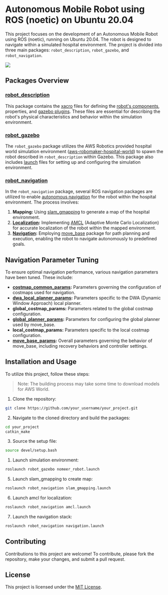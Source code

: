 # Autonomous Mobile Robot using ROS (noetic) on Ubuntu 20.04

This project focuses on the development of an Autonomous Mobile Robot using ROS (noetic), running on Ubuntu 20.04. The robot is designed to navigate within a simulated hospital environment. The project is divided into three main packages: `robot_description`, `robot_gazebo`, and `robot_navigation`.

[![](https://img.youtube.com/vi/N2RLQ2x2MWw/0.jpg)](https://www.youtube.com/watch?v=N2RLQ2x2MWw)


## Packages Overview

### [robot_description](src/robot_description)
This package contains the [xacro](http://wiki.ros.org/xacro) files for defining the [robot's components](http://wiki.ros.org/urdf/Tutorials), properties, and [gazebo plugins](https://classic.gazebosim.org/tutorials?tut=ros_gzplugins). These files are essential for describing the robot's physical characteristics and behavior within the simulation environment.

### [robot_gazebo](src/robot_gazebo)
The `robot_gazebo` package utilizes the AWS Robotics provided hospital world simulation environment ([aws-robomaker-hospital-world](https://github.com/aws-robotics/aws-robomaker-hospital-world)) to spawn the robot described in `robot_description` within Gazebo. This package also includes [launch](http://wiki.ros.org/roslaunch) files for setting up and configuring the simulation environment.

### [robot_navigation](src/robot_navigation)
In the `robot_navigation` package, several ROS navigation packages are utilized to enable [autonomous navigation](http://wiki.ros.org/navigation) for the robot within the hospital environment. The process involves:

1. **Mapping:** Using [slam_gmapping](http://wiki.ros.org/gmapping) to generate a map of the hospital environment.
2. **[Localization](https://docs.ros.org/en/melodic/api/robot_localization/html/index.html):** Implementing [AMCL](http://wiki.ros.org/amcl) (Adaptive Monte Carlo Localization) for accurate localization of the robot within the mapped environment.
3. **[Navigation](http://wiki.ros.org/navigation):** Employing [move_base](https://wiki.ros.org/move_base) package for path planning and execution, enabling the robot to navigate autonomously to predefined goals.

## Navigation Parameter Tuning

To ensure optimal navigation performance, various navigation parameters have been tuned. These include:

- **[costmap_common_params](http://wiki.ros.org/costmap_2d):** Parameters governing the configuration of costmaps used for navigation.
- **[dwa_local_planner_params](http://wiki.ros.org/dwa_local_planner?distro=noetic):** Parameters specific to the DWA (Dynamic Window Approach) local planner.
- **global_costmap_params:** Parameters related to the global costmap configuration.
- **[global_planner_params](http://wiki.ros.org/global_planner?distro=noetic):** Parameters for configuring the global planner used by move_base.
- **local_costmap_params:** Parameters specific to the local costmap configuration.
- **[move_base_params](http://wiki.ros.org/move_base?distro=noetic):** Overall parameters governing the behavior of move_base, including recovery behaviors and controller settings.

## Installation and Usage

To utilize this project, follow these steps:
> Note: The building process may take some time to download models for AWS World.

1. Clone the repository:

```bash
git clone https://github.com/your_username/your_project.git
```

2. Navigate to the cloned directory and build the packages:

```bash
cd your_project
catkin_make
```

3. Source the setup file:

```bash
source devel/setup.bash
```

1. Launch simulation environment:

```bash
roslaunch robot_gazebo nomeer_robot.launch
```

5. Launch slam_gmapping to create map:

```bash
roslaunch robot_navigation slam_gmapping.launch
```
6. Launch amcl for localization:

```bash
roslaunch robot_navigation amcl.launch
```

7. Launch the navigation stack:

```bash
roslaunch robot_navigation navigation.launch
```

## Contributing

Contributions to this project are welcome! To contribute, please fork the repository, make your changes, and submit a pull request.

## License

This project is licensed under the [MIT License](LICENSE).

